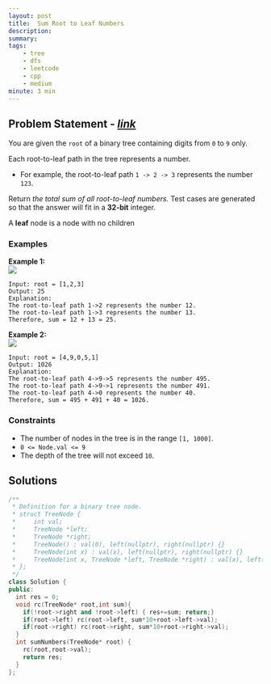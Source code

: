 ```yaml
---
layout: post
title:  Sum Root to Leaf Numbers
description: 
summary: 
tags:
    - tree
    - dfs
    - leetcode
    - cpp
    - medium
minute: 3 min
---
```


## Problem Statement - [*link*](https://leetcode.com/problems/sum-root-to-leaf-numbers/)
You are given the `root` of a binary tree containing digits from `0` to `9` only.

Each root-to-leaf path in the tree represents a number.

+ For example, the root-to-leaf path `1 -> 2 -> 3` represents the number `123`.

Return *the total sum of all root-to-leaf numbers.* Test cases are generated so that the answer will fit in a **32-bit** integer.

A **leaf** node is a node with no children


### Examples

**Example 1:**  
<img src="https://assets.leetcode.com/uploads/2021/02/19/num1tree.jpg">
```
Input: root = [1,2,3]
Output: 25
Explanation:
The root-to-leaf path 1->2 represents the number 12.
The root-to-leaf path 1->3 represents the number 13.
Therefore, sum = 12 + 13 = 25.
```

**Example 2:**  
<img src="https://assets.leetcode.com/uploads/2021/02/19/num2tree.jpg">
```
Input: root = [4,9,0,5,1]
Output: 1026
Explanation:
The root-to-leaf path 4->9->5 represents the number 495.
The root-to-leaf path 4->9->1 represents the number 491.
The root-to-leaf path 4->0 represents the number 40.
Therefore, sum = 495 + 491 + 40 = 1026.
```

### Constraints
+ The number of nodes in the tree is in the range `[1, 1000]`.
+ `0 <= Node.val <= 9`
+ The depth of the tree will not exceed `10`.

## Solutions

```cpp
/**
 * Definition for a binary tree node.
 * struct TreeNode {
 *     int val;
 *     TreeNode *left;
 *     TreeNode *right;
 *     TreeNode() : val(0), left(nullptr), right(nullptr) {}
 *     TreeNode(int x) : val(x), left(nullptr), right(nullptr) {}
 *     TreeNode(int x, TreeNode *left, TreeNode *right) : val(x), left(left), right(right) {}
 * };
 */
class Solution {
public:
  int res = 0;
  void rc(TreeNode* root,int sum){
    if(!root->right and !root->left) { res+=sum; return;} 
    if(root->left) rc(root->left, sum*10+root->left->val); 
    if(root->right) rc(root->right, sum*10+root->right->val);
  }
  int sumNumbers(TreeNode* root) {
    rc(root,root->val);
    return res;  
  }
};

```

